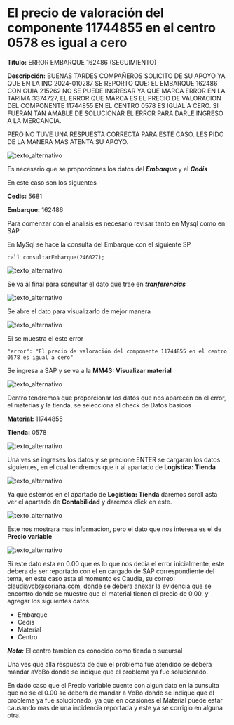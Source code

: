 # El precio de valoración del componente 11744855 en el centro 0578 es igual a cero

**Título:** ERROR EMBARQUE 162486 (SEGUIMIENTO)

**Descripción:**
BUENAS TARDES COMPAÑEROS SOLICITO DE SU APOYO YA QUE EN LA 	INC 2024-010287 SE REPORTO QUE: 
 EL EMBARQUE 162486 CON GUIA 215262 NO SE PUEDE INGRESAR YA QUE MARCA ERROR EN LA TARIMA 3374727, EL ERROR QUE MARCA ES EL PRECIO DE VALORACION DEL COMPONENTE 11744855 EN EL CENTRO 0578 ES IGUAL A CERO. SI FUERAN TAN AMABLE DE SOLUCIONAR EL ERROR PARA DARLE INGRESO A LA MERCANCIA. 

PERO NO TUVE UNA RESPUESTA CORRECTA PARA ESTE CASO. LES PIDO DE LA MANERA MAS ATENTA SU APOYO.

![texto_alternativo](./img/PrecioValoracionIgualCero.png)

Es necesario que se proporciones los datos del ***Embarque*** y el ***Cedis***

En este caso son los siguentes

**Cedis:** 5681

**Embarque:** 162486

Para comenzar con el analisis es necesario revisar tanto en Mysql como en SAP

En MySql se hace la consulta del Embarque con el siguiente SP

    call consultarEmbarque(246027);

![texto_alternativo](./img/PrecioValoracionIgualCero4.png)

Se va al final para sonsultar el dato que trae en ***tranferencias***

![texto_alternativo](./img/PrecioValoracionIgualCero5.png)

Se abre el dato para visualizarlo de mejor manera 

![texto_alternativo](./img/PrecioValoracionIgualCero6.png)

Si se muestra el este error

    "error": "El precio de valoración del componente 11744855 en el centro 0578 es igual a cero"


Se ingresa a SAP y se va a la **MM43: Visualizar material**

![texto_alternativo](./img/PrecioValoracionIgualCero2.png)


Dentro tendremos que proporcionar los datos que nos aparecen en el error, el materias y la tienda, se selecciona el check de Datos basicos

**Material:** 11744855

**Tienda:** 0578

![texto_alternativo](./img/PrecioValoracionIgualCero3.png)

Una ves se ingreses los datos y se precione ENTER se cargaran los datos siguientes, en el cual tendremos que ir al apartado de **Logistica: Tienda**

![texto_alternativo](./img/PrecioValoracionIgualCero7.png)

Ya que estemos en el apartado de **Logistica: Tienda** daremos scroll asta ver el apartado de **Contabilidad** y daremos click en este.

![texto_alternativo](./img/PrecioValoracionIgualCero8.png)

Este nos mostrara mas informacion, pero el dato que nos interesa es el de **Precio variable**

![texto_alternativo](./img/PrecioValoracionIgualCero9.png)

Si este dato esta en 0.00 que es lo que nos decia el error inicialmente, este debera de ser reportado con el en cargado de SAP correspondiente del tema, en este caso asta el momento es Caudia, su correo: claudiavcb@soriana.com, donde se debera anexar la evidencia que se encontro donde se muestre que el material tienen el precio de 0.00, y agregar los siguientes datos

* Embarque
* Cedis
* Material
* Centro 

***Nota:*** El centro tambien es conocido como tienda o sucursal

Una ves que alla respuesta de que el problema fue atendido se debera mandar aVoBo donde se indique que el problema ya fue solucionado.

En dado caso que el Precio variable cuente con algun dato en la cunsulta que no se el 0.00 se debera de mandar a VoBo donde se indique que el problema ya fue solucionado, ya que en ocasiones el Material puede estar causando mas de una incidencia reportada y este ya se corrigio en alguna otra.



